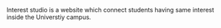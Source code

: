Interest studio is a website which connect students having same interest inside the Universtiy campus. 
